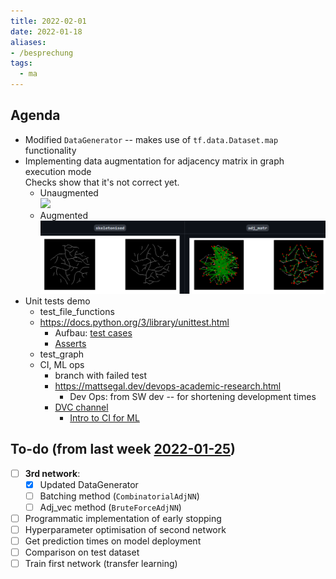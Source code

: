 ```yaml
---
title: 2022-02-01
date: 2022-01-18
aliases:
- /besprechung
tags:
  - ma
---
```


## Agenda
* Modified `DataGenerator` -- makes use of `tf.data.Dataset.map` functionality
* Implementing data augmentation for adjacency matrix in graph execution mode  
	Checks show that it's not correct yet.
	* Unaugmented  
		![](https://user-images.githubusercontent.com/80096792/151553717-0f4c6e3b-8d5c-497a-a79d-42fe8d7cbe34.png)
	* Augmented    
		![](/unlisted/_img/adj_augmented.png)
* Unit tests demo
	* test_file_functions
	* https://docs.python.org/3/library/unittest.html
		* Aufbau: [test cases](https://docs.python.org/3/library/unittest.html#test-cases)
		* [Asserts](https://docs.python.org/3/library/unittest.html#assert-methods)
	* test_graph
	* CI, ML ops
		* branch with failed test
		* https://mattsegal.dev/devops-academic-research.html
			* Dev Ops: from SW dev -- for shortening development times
		* [DVC channel](https://www.youtube.com/channel/UC37rp97Go-xIX3aNFVHhXfQ/videos)
			* [Intro to CI for ML](https://www.youtube.com/watch?v=9BgIDqAzfuA)


## To-do (from last week [2022-01-25](unlisted/minutes/2022-01/2022-01-25.md))
* [ ] **3rd network**:
	* [x] Updated DataGenerator
	* [ ] Batching method (`CombinatorialAdjNN`)
	* [ ] Adj_vec method (`BruteForceAdjNN`)
* [ ] Programmatic implementation of early stopping
* [ ] Hyperparameter optimisation of second network
* [ ] Get prediction times on model deployment
* [ ] Comparison on test dataset
* [ ] Train first network (transfer learning)